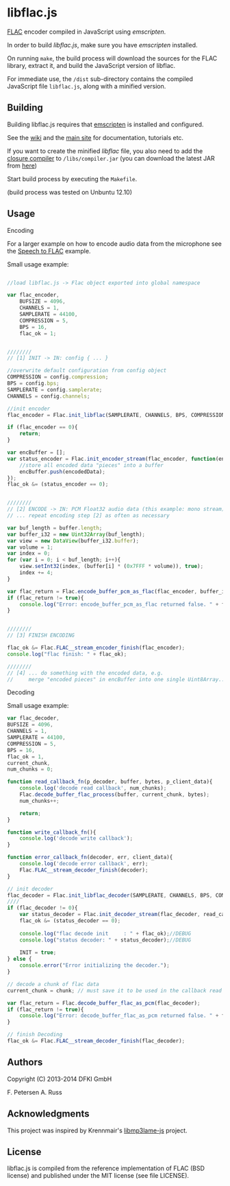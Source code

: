 libflac.js
==========

[FLAC][flac] encoder compiled in JavaScript using _emscripten_.


In order to build _libflac.js_, make sure you have _emscripten_ installed.

On running `make`, the build process will download the sources for the
FLAC library, extract it, and build the JavaScript version of libflac.

For immediate use, the `/dist` sub-directory contains the compiled
JavaScript file `libflac.js`, along with a minified version.


Building
------

Building libflac.js requires that [emscripten] is installed and configured.

See the [wiki][emscripten-wiki] and the [main site][emscripten-main] for 
documentation, tutorials etc.


If you want to create the minified _libflac_ file, you also need to add the
[closure compiler][closure-compiler] to `/libs/compiler.jar`
(you can download the latest JAR from [here][closure-compiler-download-latest])

Start build process by executing the `Makefile`.

(build process was tested on Unbuntu 12.10)


Usage
------

Encoding

For a larger example on how to encode audio data from the 
microphone see the [Speech to FLAC][speech-to-flac] example.

Small usage example:
```javascript

//load libflac.js -> Flac object exported into global namespace

var flac_encoder,
    BUFSIZE = 4096,
    CHANNELS = 1,
    SAMPLERATE = 44100,
    COMPRESSION = 5,
    BPS = 16,
    flac_ok = 1;


////////
// [1] INIT -> IN: config { ... }

//overwrite default configuration from config object
COMPRESSION = config.compression;
BPS = config.bps;
SAMPLERATE = config.samplerate;
CHANNELS = config.channels;

//init encoder
flac_encoder = Flac.init_libflac(SAMPLERATE, CHANNELS, BPS, COMPRESSION, 0);

if (flac_encoder == 0){
	return;
}

var encBuffer = [];
var status_encoder = Flac.init_encoder_stream(flac_encoder, function(encodedData /*Uint8Array*/, bytes){
	//store all encoded data "pieces" into a buffer 
	encBuffer.push(encodedData);
});
flac_ok &= (status_encoder == 0);


////////
// [2] ENCODE -> IN: PCM Float32 audio data (this example: mono stream)
// ... repeat encoding step [2] as often as necessary

var buf_length = buffer.length;
var buffer_i32 = new Uint32Array(buf_length);
var view = new DataView(buffer_i32.buffer);
var volume = 1;
var index = 0;
for (var i = 0; i < buf_length; i++){
    view.setInt32(index, (buffer[i] * (0x7FFF * volume)), true);
    index += 4;
}

var flac_return = Flac.encode_buffer_pcm_as_flac(flac_encoder, buffer_i32, CHANNELS, buf_length);
if (flac_return != true){
    console.log("Error: encode_buffer_pcm_as_flac returned false. " + flac_return);
}


////////
// [3] FINISH ENCODING

flac_ok &= Flac.FLAC__stream_encoder_finish(flac_encoder);
console.log("flac finish: " + flac_ok);

////////
// [4] ... do something with the encoded data, e.g.
//     merge "encoded pieces" in encBuffer into one single Uint8Array...

```


Decoding

Small usage example:
```javascript
var flac_decoder,
BUFSIZE = 4096,
CHANNELS = 1,
SAMPLERATE = 44100,
COMPRESSION = 5,
BPS = 16,
flac_ok = 1,
current_chunk,
num_chunks = 0;

function read_callback_fn(p_decoder, buffer, bytes, p_client_data){
    console.log('decode read callback', num_chunks);
    Flac.decode_buffer_flac_process(buffer, current_chunk, bytes);     
    num_chunks++;

    return;
}

function write_callback_fn(){
    console.log('decode write callback');
}

function error_callback_fn(decoder, err, client_data){
    console.log('decode error callback', err);
    Flac.FLAC__stream_decoder_finish(decoder);
}

// init decoder
flac_decoder = Flac.init_libflac_decoder(SAMPLERATE, CHANNELS, BPS, COMPRESSION, 0);
////
if (flac_decoder != 0){
    var status_decoder = Flac.init_decoder_stream(flac_decoder, read_callback_fn, error_callback_fn);
    flac_ok &= (status_decoder == 0);
    
    console.log("flac decode init     : " + flac_ok);//DEBUG
    console.log("status decoder: " + status_decoder);//DEBUG
    
    INIT = true;
} else {
    console.error("Error initializing the decoder.");
}

// decode a chunk of flac data
current_chunk = chunk; // must save it to be used in the callback read function (see read_callback_fn)

var flac_return = Flac.decode_buffer_flac_as_pcm(flac_decoder);
if (flac_return != true){
    console.log("Error: decode_buffer_flac_as_pcm returned false. " + flac_return);
}

// finish Decoding
flac_ok &= Flac.FLAC__stream_decoder_finish(flac_decoder);
```


Authors
------

Copyright (C) 2013-2014 DFKI GmbH

F. Petersen
A. Russ


Acknowledgments
------
This project was inspired by Krennmair's [libmp3lame-js] project.


License
-------

libflac.js is compiled from the reference implementation of FLAC (BSD license)
and published under the MIT license (see file LICENSE).

[emscripten]: https://github.com/kripken/emscripten
[emscripten-wiki]: https://github.com/kripken/emscripten/wiki
[emscripten-main]: http://kripken.github.io/emscripten-site/
[closure-compiler]: https://github.com/google/closure-compiler
[closure-compiler-download-latest]: http://dl.google.com/closure-compiler/compiler-latest.zip
[libmp3lame-js]: https://github.com/akrennmair/libmp3lame-js
[flac]: https://xiph.org/flac/index.html
[speech-to-flac]: https://github.com/mmig/speech-to-flac
